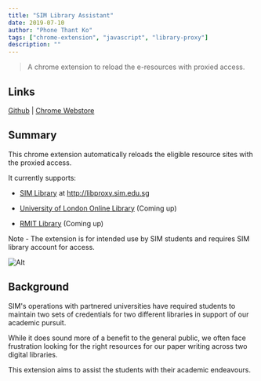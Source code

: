 ```yaml
---
title: "SIM Library Assistant"
date: 2019-07-10
author: "Phone Thant Ko"
tags: ["chrome-extension", "javascript", "library-proxy"]
description: ""
---
```


>A chrome extension to reload the e-resources with proxied access.

## Links

[Github](https://github.com/phonethantko/simlibassist) |
[Chrome Webstore](https://chrome.google.com/webstore/detail/cfilpbencbcoaiejmdmiilahfmghmpkh/)


## Summary
This chrome extension automatically reloads the eligible resource sites with the proxied access.

It currently supports:

- [SIM Library](https://library.sim.edu.sg) at http://libproxy.sim.edu.sg

- [University of London Online Library](https://onlinelibrary.london.ac.uk) (Coming up)

- [RMIT Library](https://rmit.edu.au/library) (Coming up)

Note - The extension is for intended use by SIM students and requires SIM library account for access.

![Alt](/img/simlibassist/simlibassist.gif.gif)

## Background
SIM's operations with partnered universities have required students to maintain two sets of credentials for two different libraries in support of our academic pursuit.

While it does sound more of a benefit to the general public, we often face frustration looking for the right resources for our paper writing across two digital libraries.

This extension aims to assist the students with their academic endeavours.
